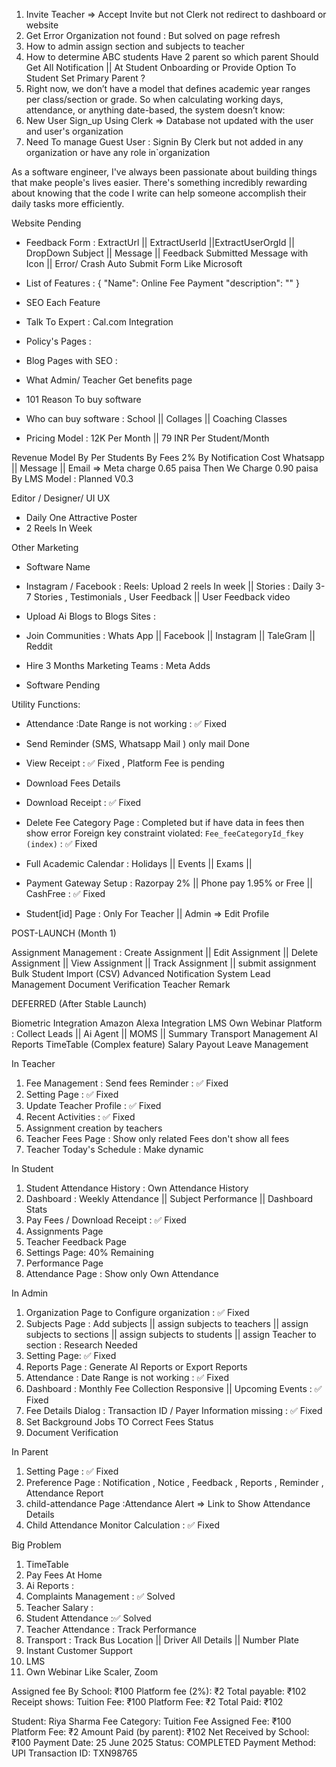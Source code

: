 1. Invite Teacher => Accept Invite but not Clerk not redirect to dashboard or website
2. Get Error Organization not found : But solved on page refresh
3. How to admin assign section and subjects to teacher
4. How to determine ABC students Have 2 parent so which parent Should Get All Notification || At Student Onboarding or Provide Option To Student Set Primary Parent ?
5. Right now, we don’t have a model that defines academic year ranges per class/section or grade. So when calculating working days, attendance, or anything date-based, the system doesn’t know:
6. New User Sign_up Using Clerk => Database not updated with the user and user's organization
7. Need To manage Guest User : Signin By Clerk but not added in any organization or have any role in`organization

As a software engineer, I've always been passionate about building things that make people's lives easier. There's something incredibly rewarding about knowing that the code I write can help someone accomplish their daily tasks more efficiently.

Website Pending

- Feedback Form : ExtractUrl || ExtractUserId ||ExtractUserOrgId || DropDown Subject || Message || Feedback Submitted Message with Icon || Error/ Crash Auto Submit Form Like Microsoft
- List of Features : {
  "Name": Online Fee Payment
  "description": ""
  }
- SEO Each Feature
- Talk To Expert : Cal.com Integration
- Policy's Pages :
- Blog Pages with SEO :
- What Admin/ Teacher Get benefits page
- 101 Reason To buy software
- Who can buy software : School || Collages || Coaching Classes

- Pricing Model : 12K Per Month || 79 INR Per Student/Month

Revenue Model
By Per Students
By Fees 2%
By Notification Cost Whatsapp || Message || Email => Meta charge 0.65 paisa Then We Charge 0.90 paisa
By LMS Model : Planned V0.3

Editor / Designer/ UI UX

- Daily One Attractive Poster
- 2 Reels In Week

Other Marketing

- Software Name
- Instagram / Facebook : Reels: Upload 2 reels In week || Stories : Daily 3-7 Stories , Testimonials , User Feedback || User Feedback video
- Upload Ai Blogs to Blogs Sites :
- Join Communities : Whats App || Facebook || Instagram || TaleGram || Reddit
- Hire 3 Months Marketing Teams : Meta Adds

- Software Pending

Utility Functions:

- Attendance :Date Range is not working : ✅ Fixed
- Send Reminder (SMS, Whatsapp Mail ) only mail Done
- View Receipt : ✅ Fixed , Platform Fee is pending
- Download Fees Details
- Download Receipt : ✅ Fixed
- Delete Fee Category Page : Completed but if have data in fees then show error Foreign key constraint violated: `Fee_feeCategoryId_fkey (index)` : ✅ Fixed
- Full Academic Calendar : Holidays || Events || Exams ||
- Payment Gateway Setup : Razorpay 2% || Phone pay 1.95% or Free || CashFree : ✅ Fixed

- Student[id] Page : Only For Teacher || Admin => Edit Profile

POST-LAUNCH (Month 1)

Assignment Management : Create Assignment || Edit Assignment || Delete Assignment || View Assignment || Track Assignment || submit assignment
Bulk Student Import (CSV)
Advanced Notification System
Lead Management
Document Verification
Teacher Remark

DEFERRED (After Stable Launch)

Biometric Integration
Amazon Alexa Integration
LMS
Own Webinar Platform : Collect Leads || Ai Agent || MOMS || Summary
Transport Management
AI Reports
TimeTable (Complex feature)
Salary Payout
Leave Management

In Teacher

1. Fee Management : Send fees Reminder : ✅ Fixed
2. Setting Page : ✅ Fixed
3. Update Teacher Profile : ✅ Fixed
4. Recent Activities : ✅ Fixed
5. Assignment creation by teachers
6. Teacher Fees Page : Show only related Fees don't show all fees
7. Teacher Today's Schedule : Make dynamic

In Student

1. Student Attendance History : Own Attendance History
2. Dashboard : Weekly Attendance || Subject Performance || Dashboard Stats
3. Pay Fees / Download Receipt : ✅ Fixed
4. Assignments Page
5. Teacher Feedback Page
6. Settings Page: 40% Remaining
7. Performance Page
8. Attendance Page : Show only Own Attendance

In Admin

1. Organization Page to Configure organization : ✅ Fixed
2. Subjects Page : Add subjects || assign subjects to teachers || assign subjects to sections || assign subjects to students || assign Teacher to section : Research Needed
3. Setting Page: ✅ Fixed
4. Reports Page : Generate AI Reports or Export Reports
5. Attendance : Date Range is not working : ✅ Fixed
6. Dashboard : Monthly Fee Collection Responsive || Upcoming Events : ✅ Fixed
7. Fee Details Dialog : Transaction ID / Payer Information missing : ✅ Fixed
8. Set Background Jobs TO Correct Fees Status
9. Document Verification

In Parent

1. Setting Page : ✅ Fixed
2. Preference Page : Notification , Notice , Feedback , Reports , Reminder , Attendance Report
3. child-attendance Page :Attendance Alert => Link to Show Attendance Details <StudentAttendanceList studentId={studentId}>
4. Child Attendance Monitor Calculation : ✅ Fixed

Big Problem

1. TimeTable
2. Pay Fees At Home
3. Ai Reports :
4. Complaints Management : ✅ Solved
5. Teacher Salary :
6. Student Attendance :✅ Solved
7. Teacher Attendance : Track Performance
8. Transport : Track Bus Location || Driver All Details || Number Plate
9. Instant Customer Support
10. LMS
11. Own Webinar Like Scaler, Zoom

<!-- FEES Model-->

Assigned fee By School: ₹100
Platform fee (2%): ₹2
Total payable: ₹102
Receipt shows:
Tuition Fee: ₹100
Platform Fee: ₹2
Total Paid: ₹102

Student: Riya Sharma
Fee Category: Tuition Fee
Assigned Fee: ₹100
Platform Fee: ₹2
Amount Paid (by parent): ₹102
Net Received by School: ₹100
Payment Date: 25 June 2025
Status: COMPLETED
Payment Method: UPI
Transaction ID: TXN98765
